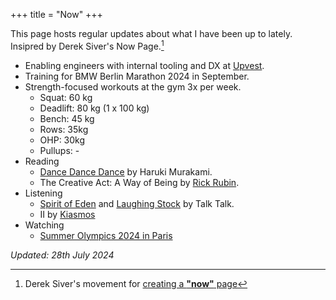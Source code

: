 +++
title = "Now"
+++

This page hosts regular updates about what I have been up to lately.  
Insipred by Derek Siver's Now Page.[^1]

- Enabling engineers with internal tooling and DX at [Upvest](https://upvest.co/).
- Training for BMW Berlin Marathon 2024 in September.
- Strength-focused workouts at the gym 3x per week.
  - Squat: 60 kg
  - Deadlift: 80 kg (1 x 100 kg)
  - Bench: 45 kg
  - Rows: 35kg
  - OHP: 30kg
  - Pullups: -
- Reading 
  - [Dance Dance Dance](https://en.wikipedia.org/wiki/Dance_Dance_Dance_(novel)?useskin=vector) by Haruki Murakami.
  - The Creative Act: A Way of Being by [Rick Rubin](https://en.wikipedia.org/wiki/Rick_Rubin?useskin=vector).
- Listening
  - [Spirit of Eden](https://en.wikipedia.org/wiki/Spirit_of_Eden?useskin=vector) and [Laughing Stock](https://en.wikipedia.org/wiki/Laughing_Stock?useskin=vector) by Talk Talk.
  - II by [Kiasmos](https://en.wikipedia.org/wiki/Kiasmos?useskin=vector)
- Watching
  - [Summer Olympics 2024 in Paris](https://en.wikipedia.org/wiki/2024_Summer_Olympics?useskin=vector)

_Updated: 28th July 2024_

[^1]: Derek Siver's movement for [creating a **"now"** page](https://nownownow.com/about)
